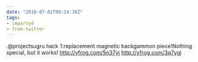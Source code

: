 ```yaml
---
date: "2010-07-01T08:24:38Z"
tags:
- imported
- from-twitter
---
```

.@projectsugru hack 1:replacement magnetic backgammon piece\!Nothing special, but it works\! http://yfrog.com/5n37yj http://yfrog.com/3q7ygj
